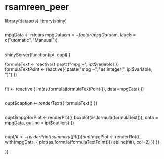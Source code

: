 # rsamreen_peer
library(datasets)
library(shiny)
##
mpgData <- mtcars
mpgData$am <- factor(mpgData$am, labels = c("utomatic", "Manuual"))
##
shinyServer(function(ipt, oupt) {
  
  formulaText <- reactive({
    paste("mpg ~", ipt$variable)
  })  
  formulaTextPoint <- reactive({
    paste("mpg ~", "as.integer(", ipt$variable, ")")
  })  
  ##
  fit <- reactive({
    lm(as.formula(formulaTextPoint()), data=mpgData)
  })
  ##
  
  oupt$caption <- renderText({
    formulaText()
  })
  ##
  oupt$mpgBoxPlot <- renderPlot({
    boxplot(as.formula(formulaText()), 
            data = mpgData,
            outline = ipt$outliers)
  })
  ##
  oupt$fit <- renderPrint({
    summary(fit())
  })  
  oupt$mpgPlot <- renderPlot({
    with(mpgData, {
      plot(as.formula(formulaTextPoint()))
      abline(fit(), col=2)
    })
  })
  
})
